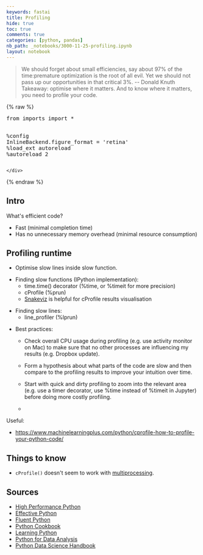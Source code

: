 ```yaml
---
keywords: fastai
title: Profiling
hide: true
toc: true
comments: true
categories: [python, pandas]
nb_path: _notebooks/3000-11-25-profiling.ipynb
layout: notebook
---
```


<!--
#################################################
### THIS FILE WAS AUTOGENERATED! DO NOT EDIT! ###
#################################################
# file to edit: _notebooks/3000-11-25-profiling.ipynb
-->

<div class="container" id="notebook-container">
        
<div class="cell border-box-sizing text_cell rendered"><div class="inner_cell">
<div class="text_cell_render border-box-sizing rendered_html">
<blockquote><p>We should forget about small efficiencies, say about 97% of the time:premature optimization is the root of all evil. Yet we should not pass up our opportunities in that critical 3%. -- Donald Knuth
Takeaway: optimise where it matters. And to know where it matters, you need to profile your code.</p>
</blockquote>

</div>
</div>
</div>
    {% raw %}
    
<div class="cell border-box-sizing code_cell rendered">
<div class="input">

<div class="inner_cell">
    <div class="input_area">
<div class=" highlight hl-ipython3"><pre><span></span><span class="kn">from</span> <span class="nn">imports</span> <span class="kn">import</span> <span class="o">*</span>

<span class="o">%</span><span class="k">config</span> InlineBackend.figure_format = &#39;retina&#39;
<span class="o">%</span><span class="k">load_ext</span> autoreload
<span class="o">%</span><span class="k">autoreload</span> 2
</pre></div>

    </div>
</div>
</div>

</div>
    {% endraw %}

<div class="cell border-box-sizing text_cell rendered"><div class="inner_cell">
<div class="text_cell_render border-box-sizing rendered_html">
<h2 id="Intro">Intro<a class="anchor-link" href="#Intro"> </a></h2><p>What's efficient code?</p>
<ul>
<li>Fast (minimal completion time)</li>
<li>Has no unnecessary memory overhead (minimal resource consumption)</li>
</ul>

</div>
</div>
</div>
<div class="cell border-box-sizing text_cell rendered"><div class="inner_cell">
<div class="text_cell_render border-box-sizing rendered_html">
<h2 id="Profiling-runtime">Profiling runtime<a class="anchor-link" href="#Profiling-runtime"> </a></h2><ul>
<li>Optimise slow lines inside slow function.</li>
</ul>
<ul>
<li>Finding slow functions (IPython implementation):<ul>
<li>time.time() decorator (%time, or %timeit for more precision)</li>
<li>cProfile (%prun)</li>
<li><a href="https://jiffyclub.github.io/snakeviz/">Snakeviz</a> is helpful for cProfile results visualisation</li>
</ul>
</li>
</ul>
<ul>
<li>Finding slow lines:<ul>
<li>line_profiler (%lprun)</li>
</ul>
</li>
</ul>
<ul>
<li><p>Best practices:</p>
<ul>
<li><p>Check overall CPU usage during profiling (e.g. use activity monitor on Mac) to make sure that no other processes are influencing my results (e.g. Dropbox update).</p>
</li>
<li><p>Form a hypothesis about what parts of the code are slow and then compare to the profiling results to improve your intuition over time.</p>
</li>
<li><p>Start with quick and dirty profiling to zoom into the relevant area (e.g. use a timer decorator, use %time instead of %timeit in Jupyter) before doing more costly profiling.</p>
</li>
<li></li>
</ul>
</li>
</ul>
<p>Useful:</p>
<ul>
<li><a href="https://www.machinelearningplus.com/python/cprofile-how-to-profile-your-python-code/">https://www.machinelearningplus.com/python/cprofile-how-to-profile-your-python-code/</a></li>
</ul>

</div>
</div>
</div>
<div class="cell border-box-sizing text_cell rendered"><div class="inner_cell">
<div class="text_cell_render border-box-sizing rendered_html">
<h2 id="Things-to-know">Things to know<a class="anchor-link" href="#Things-to-know"> </a></h2><ul>
<li><code>cProfile()</code> doesn't seem to work with <a href="https://stackoverflow.com/questions/41892297/error-when-profiling-an-otherwise-perfectly-working-multiprocessing-python-scrip">multiprocessing</a>.</li>
</ul>

</div>
</div>
</div>
<div class="cell border-box-sizing text_cell rendered"><div class="inner_cell">
<div class="text_cell_render border-box-sizing rendered_html">
<h2 id="Sources">Sources<a class="anchor-link" href="#Sources"> </a></h2><ul>
<li><a href="https://www.oreilly.com/library/view/high-performance-python/9781449361747/">High Performance Python</a></li>
<li><a href="https://effectivepython.com">Effective Python</a></li>
<li><a href="https://www.oreilly.com/library/view/fluent-python/9781491946237/">Fluent Python</a></li>
<li><a href="https://www.oreilly.com/library/view/python-cookbook-3rd/9781449357337/">Python Cookbook</a></li>
<li><a href="https://www.oreilly.com/library/view/learning-python-5th/9781449355722/">Learning Python</a></li>
<li><a href="https://www.oreilly.com/library/view/python-for-data/9781491957653/">Python for Data Analysis</a></li>
<li><a href="https://www.oreilly.com/library/view/python-data-science/9781491912126/">Python Data Science Handbook</a></li>
</ul>

</div>
</div>
</div>
</div>
 

